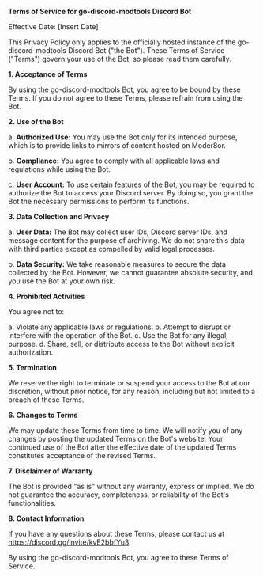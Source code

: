 **Terms of Service for go-discord-modtools Discord Bot**

Effective Date: [Insert Date]

This Privacy Policy only applies to the officially hosted instance of the go-discord-modtools Discord Bot ("the Bot"). These Terms of Service ("Terms") govern your use of the Bot, so please read them carefully.

**1. Acceptance of Terms**

By using the go-discord-modtools Bot, you agree to be bound by these Terms. If you do not agree to these Terms, please refrain from using the Bot.

**2. Use of the Bot**

a. **Authorized Use:** You may use the Bot only for its intended purpose, which is to provide links to mirrors of content hosted on Moder8or.

b. **Compliance:** You agree to comply with all applicable laws and regulations while using the Bot.

c. **User Account:** To use certain features of the Bot, you may be required to authorize the Bot to access your Discord server. By doing so, you grant the Bot the necessary permissions to perform its functions.

**3. Data Collection and Privacy**

a. **User Data:** The Bot may collect user IDs, Discord server IDs, and message content for the purpose of archiving. We do not share this data with third parties except as compelled by valid legal processes.

b. **Data Security:** We take reasonable measures to secure the data collected by the Bot. However, we cannot guarantee absolute security, and you use the Bot at your own risk.

**4. Prohibited Activities**

You agree not to:

a. Violate any applicable laws or regulations.
b. Attempt to disrupt or interfere with the operation of the Bot.
c. Use the Bot for any illegal, purpose.
d. Share, sell, or distribute access to the Bot without explicit authorization.

**5. Termination**

We reserve the right to terminate or suspend your access to the Bot at our discretion, without prior notice, for any reason, including but not limited to a breach of these Terms.

**6. Changes to Terms**

We may update these Terms from time to time. We will notify you of any changes by posting the updated Terms on the Bot's website. Your continued use of the Bot after the effective date of the updated Terms constitutes acceptance of the revised Terms.

**7. Disclaimer of Warranty**

The Bot is provided "as is" without any warranty, express or implied. We do not guarantee the accuracy, completeness, or reliability of the Bot's functionalities.

**8. Contact Information**

If you have any questions about these Terms, please contact us at https://discord.gg/invite/kvE2bbfYu3.

By using the go-discord-modtools Bot, you agree to these Terms of Service.
